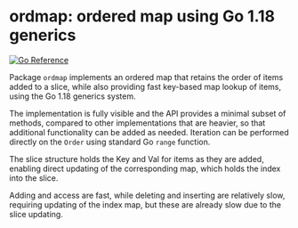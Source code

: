 # ordmap: ordered map using Go 1.18 generics

[![Go Reference](https://pkg.go.dev/badge/goki.dev/ordmap.svg)](https://pkg.go.dev/goki.dev/ordmap)

Package `ordmap` implements an ordered map that retains the order of items added to a slice, while also providing fast key-based map lookup of items, using the Go 1.18 generics system.

The implementation is fully visible and the API provides a minimal subset of methods, compared to other implementations that are heavier, so that additional functionality can be added as needed.  Iteration can be performed directly on the `Order` using standard Go `range` function.

The slice structure holds the Key and Val for items as they are added, enabling direct updating of the corresponding map, which holds the index into the slice.

Adding and access are fast, while deleting and inserting are relatively slow, requiring updating of the index map, but these are already slow due to the slice updating.

